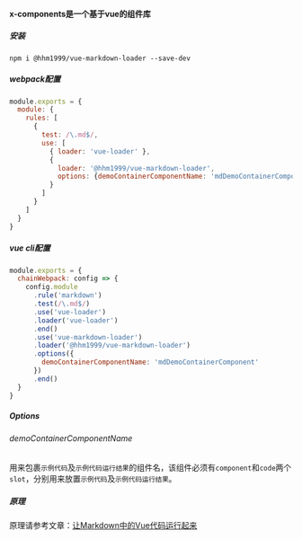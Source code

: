 #### x-components是一个基于vue的组件库

##### 安装
```
npm i @hhm1999/vue-markdown-loader --save-dev
```

##### webpack配置

```javascript
module.exports = {
  module: {
    rules: [
      {
        test: /\.md$/,
        use: [
          { loader: 'vue-loader' },
          {
            loader: '@hhm1999/vue-markdown-loader',
            options: {demoContainerComponentName: 'mdDemoContainerComponent'}
          }
        ]
      }
    ]
  }
}
```

##### vue cli配置

```javascript
module.exports = {
  chainWebpack: config => {
    config.module
      .rule('markdown')
      .test(/\.md$/)
      .use('vue-loader')
      .loader('vue-loader')
      .end()
      .use('vue-markdown-loader')
      .loader('@hhm1999/vue-markdown-loader')
      .options({
        demoContainerComponentName: 'mdDemoContainerComponent'
      })
      .end()
  }
}

```

##### Options

###### demoContainerComponentName
用来包裹`示例代码`及`示例代码运行结果`的组件名，该组件必须有`component`和`code`两个`slot`，分别用来放置`示例代码`及`示例代码运行结果`。

##### 原理
原理请参考文章：[让Markdown中的Vue代码运行起来](https://segmentfault.com/a/1190000039137759)